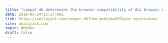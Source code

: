 ```yaml
---
title: "compat-db determines the browser compatibility of ALL browser APIs"
date: 2019-05-24T15:17:00Z
link: https://amilajack.com/compat-db?utm_medium=RSS&utm_source=hune
site: amilajack.com
topic: Webdev
draft: false
---
```

